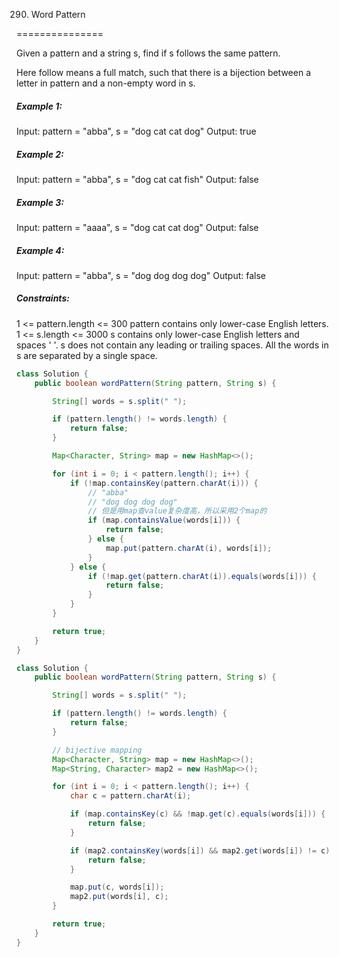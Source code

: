 290. Word Pattern

===============

Given a pattern and a string s, find if s follows the same pattern.

Here follow means a full match, such that there is a bijection between a letter in pattern and a non-empty word in s.

##### Example 1:

Input: pattern = "abba", s = "dog cat cat dog"
Output: true

##### Example 2:

Input: pattern = "abba", s = "dog cat cat fish"
Output: false

##### Example 3:

Input: pattern = "aaaa", s = "dog cat cat dog"
Output: false

##### Example 4:

Input: pattern = "abba", s = "dog dog dog dog"
Output: false

##### Constraints:

1 <= pattern.length <= 300
pattern contains only lower-case English letters.
1 <= s.length <= 3000
s contains only lower-case English letters and spaces ' '.
s does not contain any leading or trailing spaces.
All the words in s are separated by a single space.

```java
class Solution {
    public boolean wordPattern(String pattern, String s) {

        String[] words = s.split(" ");

        if (pattern.length() != words.length) {
            return false;
        }

        Map<Character, String> map = new HashMap<>();

        for (int i = 0; i < pattern.length(); i++) {
            if (!map.containsKey(pattern.charAt(i))) {
                // "abba"
                // "dog dog dog dog"
                // 但是用map查value复杂度高，所以采用2个map的
                if (map.containsValue(words[i])) {
                    return false;
                } else {
                    map.put(pattern.charAt(i), words[i]);
                }
            } else {
                if (!map.get(pattern.charAt(i)).equals(words[i])) {
                    return false;
                }
            }
        }

        return true;
    }
}
```

```java
class Solution {
    public boolean wordPattern(String pattern, String s) {

        String[] words = s.split(" ");

        if (pattern.length() != words.length) {
            return false;
        }

        // bijective mapping
        Map<Character, String> map = new HashMap<>();
        Map<String, Character> map2 = new HashMap<>();

        for (int i = 0; i < pattern.length(); i++) {
            char c = pattern.charAt(i);

            if (map.containsKey(c) && !map.get(c).equals(words[i])) {
                return false;
            }

            if (map2.containsKey(words[i]) && map2.get(words[i]) != c) {
                return false;
            }

            map.put(c, words[i]);
            map2.put(words[i], c);
        }

        return true;
    }
}
```

